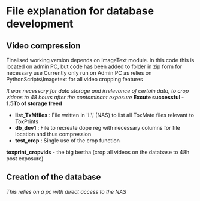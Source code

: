 # File explanation for database development

## Video compression

Finalised working version depends on ImageText module. In this code this is located on admin PC, but code has been added to folder in zip form for necessary use
Currently only run on Admin PC as relies on PythonScripts\Imagetext for all video cropping features

*It was necessary for data storage and irrelevance of certain data, to crop videos to 48 hours after the contaminant exposure*
**Excute successful - 1.5To of storage freed**

- **list_TxMfiles** : File written in 'I:\\' (NAS) to list all ToxMate files relevant to ToxPrints
- **db_dev1** : File to recreate dope reg with necessary columns for file location and thus compression
- **test_crop** : Single use of the crop function

**toxprint_cropvids** - the big bertha (crop all videos on the database to 48h post exposure)

## Creation of the database

*This relies on a pc with direct access to the NAS*

